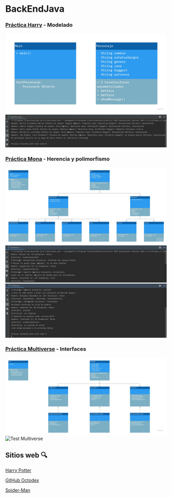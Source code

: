 # BackEndJava

### [Práctica Harry](./src/practicaHarry/) - Modelado

<img src="./src/practicaHarry/practicaHarry.jpg" alt="Diagrama UML Harry">

<img src="./src/practicaHarry/testPersonaje.png" alt="Test Personaje">

### [Práctica Mona](./src/practicaMona/) - Herencia y polimorfismo

<img src="./src/practicaMona/practicaMona.jpg" alt="Diagrama UML Mona">

<img src="./src/practicaMona/testMonas-1.png" alt="Test Monas 1">

<img src="./src/practicaMona/testMonas-2.png" alt="Test Monas 2">

### [Práctica Multiverse](./src/practicaMultiverse/) - Interfaces

<img src="./src/practicaMultiverse/practicaMultiverse.jpg" alt="Diagrama UML Multiverse">

<img src="./src/practicaMultiverse/testMultiverse.gif" alt="Test Multiverse">

## Sitios web 🔍

[Harry Potter](https://harrypotter.fandom.com/wiki/Harry_Potter)

[GitHub Octodex](https://octodex.github.com/)

[Spider-Man](https://spider-man.fandom.com/es/wiki/Spider-Man_Wiki)